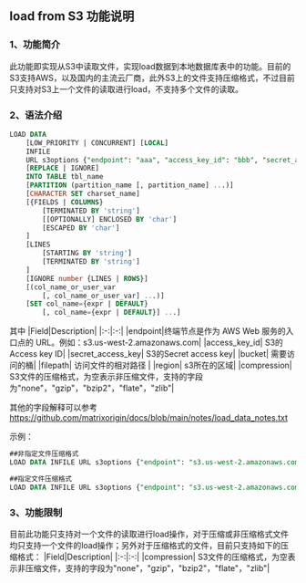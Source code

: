 ## load from S3 功能说明
### 1、功能简介
 此功能即实现从S3中读取文件，实现load数据到本地数据库表中的功能。目前的S3支持AWS，以及国内的主流云厂商，此外S3上的文件支持压缩格式，不过目前只支持对S3上一个文件的读取进行load，不支持多个文件的读取。
 
### 2、语法介绍
```sql
LOAD DATA
    [LOW_PRIORITY | CONCURRENT] [LOCAL]
    INFILE
    URL s3options {"endpoint": "aaa", "access_key_id": "bbb", "secret_access_key": "ccc", "bucket": "ddd", "filepath": "eee", "region": "fff", "compression": "gzip"}
    [REPLACE | IGNORE]
    INTO TABLE tbl_name
    [PARTITION (partition_name [, partition_name] ...)]
    [CHARACTER SET charset_name]
    [{FIELDS | COLUMNS}
        [TERMINATED BY 'string']
        [[OPTIONALLY] ENCLOSED BY 'char']
        [ESCAPED BY 'char']
    ]
    [LINES
        [STARTING BY 'string']
        [TERMINATED BY 'string']
    ]
    [IGNORE number {LINES | ROWS}]
    [(col_name_or_user_var
        [, col_name_or_user_var] ...)]
    [SET col_name={expr | DEFAULT}
        [, col_name={expr | DEFAULT}] ...]
```
其中
|Field|Description|
|:-:|:-:|
|endpoint|终端节点是作为 AWS Web 服务的入口点的 URL。例如：s3.us-west-2.amazonaws.com|
|access_key_id| S3的Access key ID|
|secret_access_key| S3的Secret access key|
|bucket| 需要访问的桶|
|filepath| 访问文件的相对路径 |
|region| s3所在的区域|
|compression| S3文件的压缩格式，为空表示非压缩文件，支持的字段为"none"，"gzip"，"bzip2"，"flate"，"zlib"|

其他的字段解释可以参考 https://github.com/matrixorigin/docs/blob/main/notes/load_data_notes.txt

示例：
```sql
##非指定文件压缩格式
LOAD DATA INFILE URL s3options {"endpoint": "s3.us-west-2.amazonaws.com", "access_key_id": "ABCD", "secret_access_key": "ABCD", "bucket": "wangjian-test", "filepath": "a.txt", "region": "us-west-2"} INTO TABLE t1 FIELDS TERMINATED BY ',' ENCLOSED BY '\"' LINES TERMINATED BY '\n';

##指定文件压缩格式
LOAD DATA INFILE URL s3options {"endpoint": "s3.us-west-2.amazonaws.com", "access_key_id": "ABCD", "secret_access_key": "ABCD", "bucket": "wangjian-test", "filepath": "a.txt.gz", "region": "us-west-2", "compression": "gzip"} INTO TABLE t1 FIELDS TERMINATED BY ',' ENCLOSED BY '\"' LINES TERMINATED BY '\n';
```

### 3、功能限制
目前此功能只支持对一个文件的读取进行load操作，对于压缩或非压缩格式文件均只支持一个文件的load操作；另外对于压缩格式的文件，目前只支持如下的压缩格式：
|Field|Description|
|:-:|:-:|
|compression| S3文件的压缩格式，为空表示非压缩文件，支持的字段为"none"，"gzip"，"bzip2"，"flate"，"zlib"|
